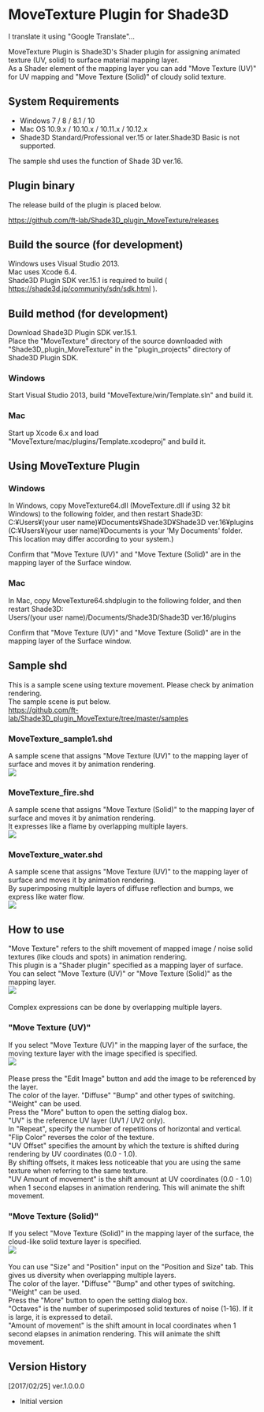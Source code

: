 # MoveTexture Plugin for Shade3D

I translate it using "Google Translate"...  

MoveTexture Plugin is Shade3D's Shader plugin for assigning animated texture (UV, solid) to surface material mapping layer.  
As a Shader element of the mapping layer you can add "Move Texture (UV)" for UV mapping and "Move Texture (Solid)" of cloudy solid texture.  

## System Requirements

* Windows 7 / 8 / 8.1 / 10 
* Mac OS 10.9.x / 10.10.x / 10.11.x / 10.12.x
* Shade3D Standard/Professional ver.15 or later.Shade3D Basic is not supported.

The sample shd uses the function of Shade 3D ver.16.  

## Plugin binary

The release build of the plugin is placed below.  

https://github.com/ft-lab/Shade3D_plugin_MoveTexture/releases

## Build the source (for development)

Windows uses Visual Studio 2013.  
Mac uses Xcode 6.4.  
Shade3D Plugin SDK ver.15.1 is required to build ( https://shade3d.jp/community/sdn/sdk.html ).  

## Build method (for development)

Download Shade3D Plugin SDK ver.15.1.  
Place the "MoveTexture" directory of the source downloaded with "Shade3D_plugin_MoveTexture" in the "plugin_projects" directory of Shade3D Plugin SDK.  

### Windows

Start Visual Studio 2013, build "MoveTexture/win/Template.sln" and build it.  

### Mac

Start up Xcode 6.x and load "MoveTexture/mac/plugins/Template.xcodeproj" and build it.  

## Using MoveTexture Plugin

### Windows

In Windows, copy MoveTexture64.dll (MoveTexture.dll if using 32 bit Windows) to the following folder, and then restart Shade3D:  
C:¥Users¥(your user name)¥Documents¥Shade3D¥Shade3D ver.16¥plugins  
(C:¥Users¥(your user name)¥Documents is your 'My Documents' folder. This location may differ according to your system.)   

Confirm that "Move Texture (UV)" and "Move Texture (Solid)" are in the mapping layer of the Surface window.  

### Mac

In Mac, copy MoveTexture64.shdplugin to the following folder, and then restart Shade3D:  
Users/(your user name)/Documents/Shade3D/Shade3D ver.16/plugins  

Confirm that "Move Texture (UV)" and "Move Texture (Solid)" are in the mapping layer of the Surface window.  

## Sample shd

This is a sample scene using texture movement. Please check by animation rendering.  
The sample scene is put below.  
https://github.com/ft-lab/Shade3D_plugin_MoveTexture/tree/master/samples  

### MoveTexture_sample1.shd

A sample scene that assigns "Move Texture (UV)" to the mapping layer of surface and moves it by animation rendering.  
<img src="https://github.com/ft-lab/Shade3D_plugin_MoveTexture/blob/master/wiki_images/MoveTexture_sample1_image.jpg"/>

### MoveTexture_fire.shd

A sample scene that assigns "Move Texture (Solid)" to the mapping layer of surface and moves it by animation rendering.  
It expresses like a flame by overlapping multiple layers.  
<img src="https://github.com/ft-lab/Shade3D_plugin_MoveTexture/blob/master/wiki_images/MoveTexture_fire_image.jpg"/>

### MoveTexture_water.shd

A sample scene that assigns "Move Texture (UV)" to the mapping layer of surface and moves it by animation rendering.  
By superimposing multiple layers of diffuse reflection and bumps, we express like water flow.  
<img src="https://github.com/ft-lab/Shade3D_plugin_MoveTexture/blob/master/wiki_images/MoveTexture_water_image.jpg"/>

## How to use

"Move Texture" refers to the shift movement of mapped image / noise solid textures (like clouds and spots) in animation rendering.  
This plugin is a "Shader plugin" specified as a mapping layer of surface.  
You can select "Move Texture (UV)" or "Move Texture (Solid)" as the mapping layer.  
<img src="https://github.com/ft-lab/Shade3D_plugin_MoveTexture/blob/master/wiki_images/mapping_layer_00_en.png"/>　　

Complex expressions can be done by overlapping multiple layers.  

### "Move Texture (UV)"

If you select "Move Texture (UV)" in the mapping layer of the surface, the moving texture layer with the image specified is specified.  
<img src="https://github.com/ft-lab/Shade3D_plugin_MoveTexture/blob/master/wiki_images/mapping_layer_texture_uv_en.png"/>　　

Please press the "Edit Image" button and add the image to be referenced by the layer.  
The color of the layer. "Diffuse" "Bump" and other types of switching. "Weight" can be used.  
Press the "More" button to open the setting dialog box.  
"UV" is the reference UV layer (UV1 / UV2 only).  
In "Repeat", specify the number of repetitions of horizontal and vertical.  
"Flip Color" reverses the color of the texture.  
"UV Offset" specifies the amount by which the texture is shifted during rendering by UV coordinates (0.0 - 1.0).  
By shifting offsets, it makes less noticeable that you are using the same texture when referring to the same texture.  
"UV Amount of movement" is the shift amount at UV coordinates (0.0 - 1.0) when 1 second elapses in animation rendering. This will animate the shift movement.  

### "Move Texture (Solid)"

If you select "Move Texture (Solid)" in the mapping layer of the surface, the cloud-like solid texture layer is specified.  
<img src="https://github.com/ft-lab/Shade3D_plugin_MoveTexture/blob/master/wiki_images/mapping_layer_texture_solid_en.png"/>　　

You can use "Size" and "Position" input on the "Position and Size" tab. This gives us diversity when overlapping multiple layers.  
The color of the layer. "Diffuse" "Bump" and other types of switching. "Weight" can be used.  
Press the "More" button to open the setting dialog box.  
"Octaves" is the number of superimposed solid textures of noise (1-16). If it is large, it is expressed to detail.  
"Amount of movement" is the shift amount in local coordinates when 1 second elapses in animation rendering. This will animate the shift movement.  

## Version History

[2017/02/25]  ver.1.0.0.0  
* Initial version 
